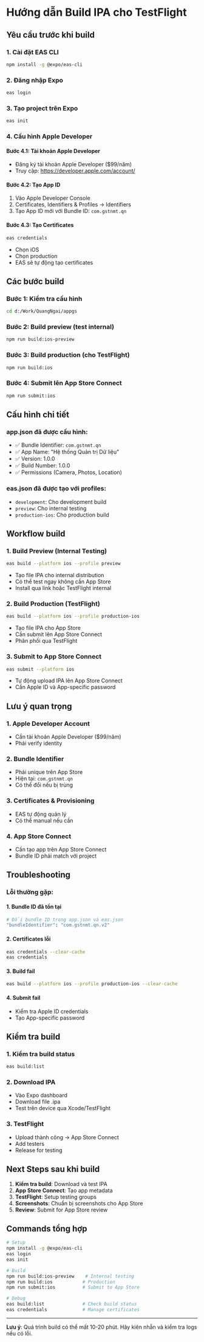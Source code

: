 # Hướng dẫn Build IPA cho TestFlight

## Yêu cầu trước khi build

### 1. Cài đặt EAS CLI

```bash
npm install -g @expo/eas-cli
```

### 2. Đăng nhập Expo

```bash
eas login
```

### 3. Tạo project trên Expo

```bash
eas init
```

### 4. Cấu hình Apple Developer

#### Bước 4.1: Tài khoản Apple Developer

- Đăng ký tài khoản Apple Developer ($99/năm)
- Truy cập: https://developer.apple.com/account/

#### Bước 4.2: Tạo App ID

1. Vào Apple Developer Console
2. Certificates, Identifiers & Profiles → Identifiers
3. Tạo App ID mới với Bundle ID: `com.gstnmt.qn`

#### Bước 4.3: Tạo Certificates

```bash
eas credentials
```

- Chọn iOS
- Chọn production
- EAS sẽ tự động tạo certificates

## Các bước build

### Bước 1: Kiểm tra cấu hình

```bash
cd d:/Work/QuangNgai/appgs
```

### Bước 2: Build preview (test internal)

```bash
npm run build:ios-preview
```

### Bước 3: Build production (cho TestFlight)

```bash
npm run build:ios
```

### Bước 4: Submit lên App Store Connect

```bash
npm run submit:ios
```

## Cấu hình chi tiết

### app.json đã được cấu hình:

- ✅ Bundle Identifier: `com.gstnmt.qn`
- ✅ App Name: "Hệ thống Quản trị Dữ liệu"
- ✅ Version: 1.0.0
- ✅ Build Number: 1.0.0
- ✅ Permissions (Camera, Photos, Location)

### eas.json đã được tạo với profiles:

- `development`: Cho development build
- `preview`: Cho internal testing
- `production-ios`: Cho production build

## Workflow build

### 1. Build Preview (Internal Testing)

```bash
eas build --platform ios --profile preview
```

- Tạo file IPA cho internal distribution
- Có thể test ngay không cần App Store
- Install qua link hoặc TestFlight internal

### 2. Build Production (TestFlight)

```bash
eas build --platform ios --profile production-ios
```

- Tạo file IPA cho App Store
- Cần submit lên App Store Connect
- Phân phối qua TestFlight

### 3. Submit to App Store Connect

```bash
eas submit --platform ios
```

- Tự động upload IPA lên App Store Connect
- Cần Apple ID và App-specific password

## Lưu ý quan trọng

### 1. Apple Developer Account

- Cần tài khoản Apple Developer ($99/năm)
- Phải verify identity

### 2. Bundle Identifier

- Phải unique trên App Store
- Hiện tại: `com.gstnmt.qn`
- Có thể đổi nếu bị trùng

### 3. Certificates & Provisioning

- EAS tự động quản lý
- Có thể manual nếu cần

### 4. App Store Connect

- Cần tạo app trên App Store Connect
- Bundle ID phải match với project

## Troubleshooting

### Lỗi thường gặp:

#### 1. Bundle ID đã tồn tại

```bash
# Đổi bundle ID trong app.json và eas.json
"bundleIdentifier": "com.gstnmt.qn.v2"
```

#### 2. Certificates lỗi

```bash
eas credentials --clear-cache
eas credentials
```

#### 3. Build fail

```bash
eas build --platform ios --profile production-ios --clear-cache
```

#### 4. Submit fail

- Kiểm tra Apple ID credentials
- Tạo App-specific password

## Kiểm tra build

### 1. Kiểm tra build status

```bash
eas build:list
```

### 2. Download IPA

- Vào Expo dashboard
- Download file .ipa
- Test trên device qua Xcode/TestFlight

### 3. TestFlight

- Upload thành công → App Store Connect
- Add testers
- Release for testing

## Next Steps sau khi build

1. **Kiểm tra build**: Download và test IPA
2. **App Store Connect**: Tạo app metadata
3. **TestFlight**: Setup testing groups
4. **Screenshots**: Chuẩn bị screenshots cho App Store
5. **Review**: Submit for App Store review

## Commands tổng hợp

```bash
# Setup
npm install -g @expo/eas-cli
eas login
eas init

# Build
npm run build:ios-preview    # Internal testing
npm run build:ios           # Production
npm run submit:ios          # Submit to App Store

# Debug
eas build:list              # Check build status
eas credentials             # Manage certificates
```

---

**Lưu ý**: Quá trình build có thể mất 10-20 phút. Hãy kiên nhẫn và kiểm tra logs nếu có lỗi.

